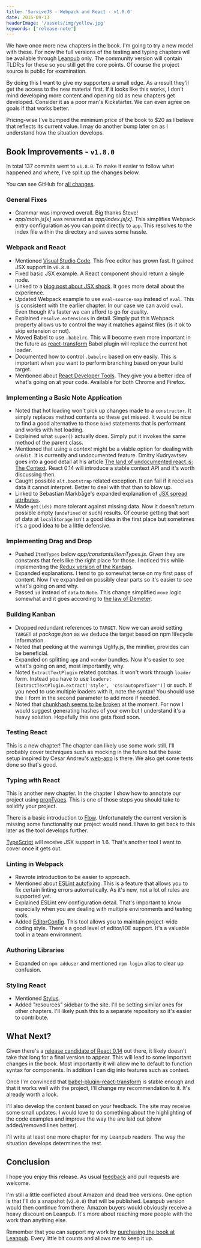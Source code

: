 ```yaml
---
title: 'SurviveJS - Webpack and React - v1.8.0'
date: 2015-09-13
headerImage: '/assets/img/yellow.jpg'
keywords: ['release-note']
---
```


We have once more new chapters in the book. I'm going to try a new model with these. For now the full versions of the testing and typing chapters will be available through [Leanpub](https://leanpub.com/survivejs_webpack_react) only. The community version will contain TLDR;s for these so you still get the core points. Of course the project source is public for examination.

By doing this I want to give my supporters a small edge. As a result they'll get the access to the new material first. If it looks like this works, I don't mind developing more content and opening old as new chapters get developed. Consider it as a poor man's Kickstarter. We can even agree on goals if that works better.

Pricing-wise I've bumped the minimum price of the book to $20 as I believe that reflects its current value. I may do another bump later on as I understand how the situation develops.

## Book Improvements - `v1.8.0`

In total 137 commits went to `v1.8.0`. To make it easier to follow what happened and where, I've split up the changes below.

You can see GitHub for [all changes](https://github.com/survivejs/webpack_react/compare/v1.7.5...v1.8.0).

### General Fixes

* Grammar was improved overall. Big thanks Steve!
* *app/main.js[x]* was renamed as *app/index.js[x]*. This simplifies Webpack entry configuration as you can point directly to `app`. This resolves to the index file within the directory and saves some hassle.

### Webpack and React

* Mentioned [Visual Studio Code](https://code.visualstudio.com/). This free editor has grown fast. It gained JSX support in `v0.8.0`.
* Fixed basic JSX example. A React component should return a single node.
* Linked to a [blog post about JSX shock](https://medium.com/@housecor/react-s-jsx-the-other-side-of-the-coin-2ace7ab62b98). It goes more detail about the experience.
* Updated Webpack example to use `eval-source-map` instead of `eval`. This is consistent with the earlier chapter. In our case we can avoid `eval`. Even though it's faster we can afford to go for quality.
* Explained `resolve.extensions` in detail. Simply put this Webpack property allows us to control the way it matches against files (is it ok to skip extension or not).
* Moved Babel to use `.babelrc`. This will become even more important in the future as [react-transform](https://github.com/gaearon/babel-plugin-react-transform) Babel plugin will replace the current hot loader.
* Documented how to control `.babelrc` based on env easily. This is important when you want to perform branching based on your build target.
* Mentioned about [React Developer Tools](https://github.com/facebook/react-devtools). They give you a better idea of what's going on at your code. Available for both Chrome and Firefox.

### Implementing a Basic Note Application

* Noted that hot loading won't pick up changes made to a `constructor`. It simply replaces method contents so these get missed. It would be nice to find a good alternative to those `bind` statements that is performant and works with hot loading.
* Explained what `super()` actually does. Simply put it invokes the same method of the parent class.
* Mentioned that using a *context* might be a viable option for dealing with `onEdit`. It is currently and undocumented feature. Dmitry Kudryavtsev goes into a good detail at his article [The land of undocumented react.js: The Context](https://medium.com/@skwee357/the-land-of-undocumented-react-js-the-context-99b3f931ff73). React 0.14 will introduce a stable context API and it's worth discussing then.
* Caught possible `alt.bootstrap` related exception. It can fail if it receives data it cannot interpret. Better to deal with that than to blow up.
* Linked to Sebastian Markbåge's expanded explanation of [JSX spread attributes](https://gist.github.com/sebmarkbage/07bbe37bc42b6d4aef81).
* Made `get(ids)` more tolerant against missing data. Now it doesn't return possible empty (`undefined` or such) results. Of course getting that sort of data at `localStorage` isn't a good idea in the first place but sometimes it's a good idea to be a little defensive.

### Implementing Drag and Drop

* Pushed `ItemTypes` below *app/constants/itemTypes.js*. Given they are constants that feels like the right place for those. I noticed this while implementing the [Redux version of the Kanban](https://github.com/survivejs/redux-demo).
* Expanded explanations. I tend to go somewhat terse on my first pass of content. Now I've expanded on possibly clear parts so it's easier to see what's going on and why.
* Passed `id` instead of `data` to `Note`. This change simplified `move` logic somewhat and it goes according to [the law of Demeter](https://en.wikipedia.org/wiki/Law_of_Demeter).

### Building Kanban

* Dropped redundant references to `TARGET`. Now we can avoid setting `TARGET` at *package.json* as we deduce the target based on npm lifecycle information.
* Noted that peeking at the warnings Uglify.js, the minifier, provides can be beneficial.
* Expanded on splitting `app` and `vendor` bundles. Now it's easier to see what's going on and, most importantly, why.
* Noted `ExtractTextPlugin` related gotchas. It won't work through `loader` form. Instead you have to use `loaders: [ExtractTextPlugin.extract('style', 'css!autoprefixer')]` or such. If you need to use multiple loaders with it, note the syntax! You should use the `!` form in the second parameter to add more if needed.
* Noted that [chunkhash seems to be broken](https://github.com/webpack/webpack/issues/1315) at the moment. For now I would suggest generating hashes of your own but I understand it's a heavy solution. Hopefully this one gets fixed soon.

### Testing React

This is a new chapter! The chapter can likely use some work still. I'll probably cover techniques such as mocking in the future but the basic setup inspired by Cesar Andreu's [web-app](https://github.com/cesarandreu/web-app) is there. We also get some tests done so that's good.

### Typing with React

This is another new chapter. In the chapter I show how to annotate our project using [propTypes](https://facebook.github.io/react/docs/reusable-components.html). This is one of those steps you should take to solidify your project.

There is a basic introduction to [Flow](http://flowtype.org/). Unfortunately the current version is missing some functionality our project would need. I have to get back to this later as the tool develops further.

[TypeScript](http://www.typescriptlang.org/) will receive JSX support in 1.6. That's another tool I want to cover once it gets out.

### Linting in Webpack

* Rewrote introduction to be easier to approach.
* Mentioned about [ESLint autofixing](http://eslint.org/blog/2015/09/eslint-v1.4.0-released/). This is a feature that allows you to fix certain linting errors automatically. As it's new, not a lot of rules are supported yet.
* Explained ESLint env configuration detail. That's important to know especially when you are dealing with multiple environments and testing tools.
* Added [EditorConfig](http://editorconfig.org/). This tool allows you to maintain project-wide coding style. There's a good level of editor/IDE support. It's a valuable tool in a team environment.

### Authoring Libraries

* Expanded on `npm adduser` and mentioned `npm login` alias to clear up confusion.

### Styling React

* Mentioned [Stylus](https://learnboost.github.io/stylus/).
* Added "resources" sidebar to the site. I'll be setting similar ones for other chapters. I'll likely push this to a separate repository so it's easier to contribute.

## What Next?

Given there's a [release candidate of React 0.14](https://facebook.github.io/react/blog/2015/09/10/react-v0.14-rc1.html) out there, it likely doesn't take that long for a final version to appear. This will lead to some important changes in the book. Most importantly it will allow me to default to function syntax for components. In addition I can dig into features such as context.

Once I'm convinced that [babel-plugin-react-transform](https://github.com/gaearon/babel-plugin-react-transform) is stable enough and that it works well with the project, I'll change my recommendation to it. It's already worth a look.

I'll also develop the content based on your feedback. The site may receive some small updates. I would love to do something about the highlighting of the code examples and improve the way the are laid out (show added/removed lines better).

I'll write at least one more chapter for my Leanpub readers. The way the situation develops determines the rest.

## Conclusion

I hope you enjoy this release. As usual [feedback](https://github.com/survivejs/webpack_react/issues) and pull requests are welcome.

I'm still a little conflicted about Amazon and dead tree versions. One option is that I'll do a snapshot (`v2.0.0`) that will be published. Leanpub version would then continue from there. Amazon buyers would obviously receive a heavy discount on Leanpub. It's more about reaching more people with the work than anything else.

Remember that you can support my work by [purchasing the book at Leanpub](https://leanpub.com/survivejs_webpack_react). Every little bit counts and allows me to keep it up.
